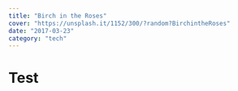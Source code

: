 ```yaml
---
title: "Birch in the Roses"
cover: "https://unsplash.it/1152/300/?random?BirchintheRoses"
date: "2017-03-23"
category: "tech"
---
```

# Test